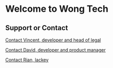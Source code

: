 # Welcome to Wong Tech

## Support or Contact

[Contact Vincent, developer and head of legal](mailto:wongtech@vincemacri.ca)

[Contact David, developer and product manager](mailto:david.daniel.white@gmail.com)

[Contact Rian, lackey](mailto:rpwaterson@gmail.com)
